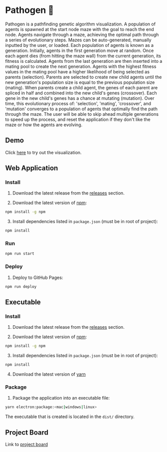 # Pathogen 🧬

Pathogen is a pathfinding genetic algorithm visualization. A population of agents is spawned at the start node maze with the goal to reach the end node. Agents navigate through a maze, achieving the optimal path through a series of evolutionary steps. Mazes can be auto-generated, manually inputted by the user, or loaded. Each population of agents is known as a generation. Initially, agents in the first generation move at random. Once each agent dies (from hitting the maze wall) from the current generation, its fitness is calculated. Agents from the last generation are then inserted into a mating pool to create the next generation. Agents with the highest fitness values in the mating pool have a higher likelihood of being selected as parents (selection). Parents are selected to create new child agents until the new generation's population size is equal to the previous population size (mating). When parents create a child agent, the genes of each parent are spliced in half and combined into the new child's genes (crossover). Each gene in the new child's genes has a chance at mutating (mutation). Over time, this evolutionary process of: 'selection', 'mating', 'crossover', and 'mutation' converges to a population of agents that optimally find the path through the maze. The user will be able to skip ahead multiple generations to speed up the process, and reset the application if they don't like the maze or how the agents are evolving. 

## Demo

Click [here](https://cis3296f22.github.io/Pathogen/) to try out the visualization.

## Web Application

### Install

1. Download the latest release from the [releases](https://github.com/cis3296f22/Pathogen/releases) section.

2. Download the latest version of [npm](https://docs.npmjs.com/downloading-and-installing-node-js-and-npm):

```sh
npm install -g npm
```

3. Install dependencies listed in `package.json` (must be in root of project):

```sh
npm install
```

### Run

```sh
npm run start
```

### Deploy

1. Deploy to GitHub Pages:

```sh
npm run deploy
```

## Executable

### Install

1. Download the latest release from the [releases](https://github.com/cis3296f22/Pathogen/releases) section.

2. Download the latest version of [npm](https://docs.npmjs.com/downloading-and-installing-node-js-and-npm):

```sh
npm install -g npm
```

3. Install dependencies listed in `package.json` (must be in root of project):

```sh
npm install
```

4. Download the latest version of [yarn](https://yarnpkg.com/getting-started/install)

### Package

1. Package the application into an executable file:

```sh
yarn electron:package:<mac|windows|linux>
```

The executable that is created is located in the `dist/` directory.

## Project Board

Link to [project board](https://github.com/orgs/cis3296f22/projects/112)